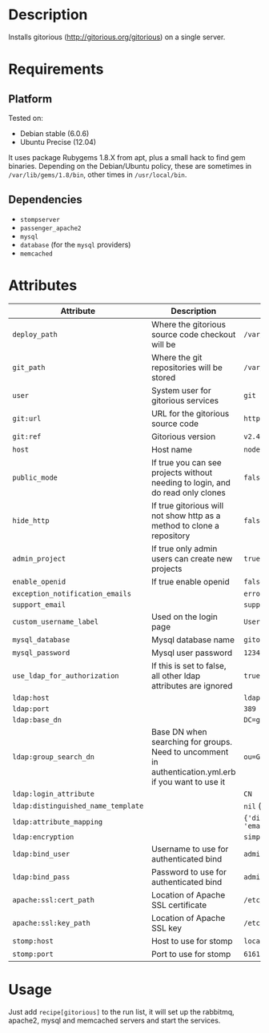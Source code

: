 Description
===========

Installs gitorious (http://gitorious.org/gitorious) on a single server.

Requirements
============

Platform
--------
Tested on: 

* Debian stable (6.0.6)
* Ubuntu Precise (12.04)

It uses package Rubygems 1.8.X from apt, plus a small hack to find gem binaries. 
Depending on the Debian/Ubuntu policy, these are sometimes in 
`/var/lib/gems/1.8/bin`, other times in `/usr/local/bin`.

Dependencies
------------

* `stompserver`
* `passenger_apache2`
* `mysql`
* `database` (for the `mysql` providers)
* `memcached`

Attributes
==========

Attribute | Description | Default
----------|-------------|--------
`deploy_path`         | Where the gitorious source code checkout will be | `/var/www/gitorious`
`git_path`            | Where the git repositories will be stored | `/var/git`
`user`                | System user for gitorious services | `git`
`git:url`             | URL for the gitorious source code | `http://git.gitorious.org/gitorious/mainline.git`
`git:ref`             | Gitorious version | `v2.4.12`
`host`                | Host name | `node.name`
`public_mode`         | If true you can see projects without needing to login, and do read only clones | `false`
`hide_http`           | If true gitorious will not show http as a method to clone a repository | `false`
`admin_project`       | If true only admin users can create new projects | `true`
`enable_openid`       | If true enable openid | `false`
`exception_notification_emails` | | `errors@gitorious.org`
`support_email`                 | | `support@gitorious.org`
`custom_username_label` | Used on the login page | `Username`
`mysql_database`      | Mysql database name | `gitorious`
`mysql_password`      | Mysql user password | `1234`
`use_ldap_for_authorization` | If this is set to false, all other ldap attributes are ignored | `true`
`ldap:host`            | | `ldap.gitorious.org`
`ldap:port`            | | `389`
`ldap:base_dn`         | | `DC=gitorious,DC=org`
`ldap:group_search_dn` | Base DN when searching for groups. Need to uncomment in authentication.yml.erb if you want to use it| `ou=Groups,dc=gitorious,dc=org`
`ldap:login_attribute` | | `CN`
`ldap:distinguished_name_template` | | `nil` (defaults to `$LOGIN_ATTRIBUTE={},$BASE_DN`)
`ldap:attribute_mapping` | | `{'displayName' => 'fullname', 'mail' => 'email'}`
`ldap:encryption`        | | `simple_tls`
`ldap:bind_user`         | Username to use for authenticated bind | `admin_user`
`ldap:bind_pass`         | Password to use for authenticated bind | `admin_pass`
`apache:ssl:cert_path`   | Location of Apache SSL certificate | `/etc/ssl/certs/ssl-cert-snakeoil.pem`
`apache:ssl:key_path`    | Location of Apache SSL key | `/etc/ssl/private/ssl-cert-snakeoil.key`
`stomp:host`             | Host to use for stomp | `localhost`
`stomp:port`             | Port to use for stomp | `61613`

Usage
=====

Just add `recipe[gitorious]` to the run list, it will set up the rabbitmq,
apache2, mysql and memcached servers and start the services.
